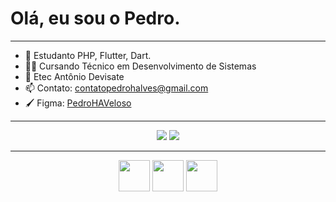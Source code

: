 # Olá, eu sou o Pedro.

---

* 🌱 Estudanto PHP, Flutter, Dart.
* 👨‍💻 Cursando Técnico em Desenvolvimento de Sistemas
* 🏫 Etec Antônio Devisate
* 📫 Contato: contatopedrohalves@gmail.com
* 🖌️ Figma: [PedroHAVeloso](https://www.figma.com/@pedrohaveloso)

---

<div align="center">
  <img src="https://github-readme-stats.vercel.app/api/top-langs/?username=pedrohaveloso&layout=compact&theme=transparent&include_all_commits=true&count_private=true"/>
  <img src="https://github-readme-stats.vercel.app/api/wakatime?username=pedrohaveloso&theme=transparent&layout=compact"/>
</div>

---

<div align="center">
  <img height="50" src="https://cdn.jsdelivr.net/gh/devicons/devicon/icons/flutter/flutter-original.svg" />
  <img height="50" src="https://cdn.jsdelivr.net/gh/devicons/devicon/icons/dart/dart-original.svg" />
  <img height="50" src="https://cdn.jsdelivr.net/gh/devicons/devicon/icons/php/php-plain.svg" />
</div>

          
